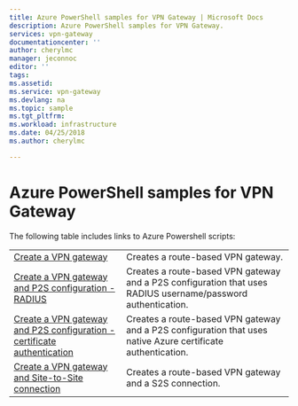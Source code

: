 ```yaml
---
title: Azure PowerShell samples for VPN Gateway | Microsoft Docs
description: Azure PowerShell samples for VPN Gateway.
services: vpn-gateway
documentationcenter: ''
author: cherylmc
manager: jeconnoc
editor: ''
tags:
ms.assetid:
ms.service: vpn-gateway
ms.devlang: na
ms.topic: sample
ms.tgt_pltfrm:
ms.workload: infrastructure
ms.date: 04/25/2018
ms.author: cherylmc

---
```

# Azure PowerShell samples for VPN Gateway

The following table includes links to Azure Powershell scripts:

| | |
|----|----|
| [Create a VPN gateway](./scripts/vpn-gateway-sample-create-vpn-gateway-powershell.md) | Creates a route-based VPN gateway. |
| [Create a VPN gateway and P2S configuration - RADIUS](./scripts/vpn-gateway-sample-point-to-site-radius-authentication-powershell.md) | Creates a route-based VPN gateway and a P2S configuration that uses RADIUS username/password authentication. |
| [Create a VPN gateway and P2S configuration - certificate authentication](./scripts/vpn-gateway-sample-point-to-site-certificate-authentication-powershell.md) | Creates a route-based VPN gateway and a P2S configuration that uses native Azure certificate authentication. |
| [Create a VPN gateway and Site-to-Site connection](./scripts/vpn-gateway-sample-site-to-site-powershell.md) | Creates a route-based VPN gateway and a S2S connection. |